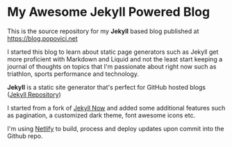 # My Awesome Jekyll Powered Blog

This is the source repository for my **Jekyll** based blog published at https://blog.popovici.net

I started this blog to learn about static page generators such as Jekyll get more proficient with Markdown and Liquid and not the least start keeping a journal of thoughts on topics that I'm passionate about right now such as triathlon, sports performance and technology.

**Jekyll** is a static site generator that's perfect for GitHub hosted blogs ([Jekyll Repository](https://github.com/jekyll/jekyll))

I started from a fork of [Jekyll Now](http://www.jekyllnow.com/) and added some additional features such as pagination, a customized dark theme, font awesome icons etc.

I'm using [Netlify](https://app.netlify.com/) to build, process and deploy updates upon commit into the Github repo.
